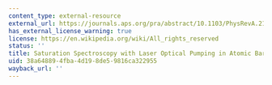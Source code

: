 ```yaml
---
content_type: external-resource
external_url: https://journals.aps.org/pra/abstract/10.1103/PhysRevA.21.1955
has_external_license_warning: true
license: https://en.wikipedia.org/wiki/All_rights_reserved
status: ''
title: Saturation Spectroscopy with Laser Optical Pumping in Atomic Barium
uid: 38a64889-4fba-4d19-8de5-9816ca322955
wayback_url: ''
---
```

